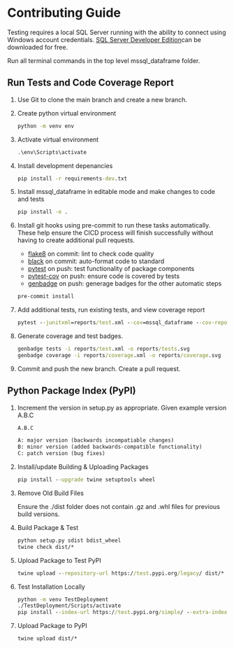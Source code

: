 # Contributing Guide

Testing requires a local SQL Server running with the ability to connect using Windows account credentials.  [SQL Server Developer Edition](https://www.microsoft.com/en-us/sql-server/sql-server-downloads)can be downloaded for free.

Run all terminal commands in the top level mssql_dataframe folder.

## Run Tests and Code Coverage Report

1. Use Git to clone the main branch and create a new branch.

2. Create python virtual environment

    ``` cmd
    python -m venv env
    ```

3. Activate virtual environment

    ``` cmd
    .\env\Scripts\activate
    ```

4. Install development depenancies

    ``` cmd
    pip install -r requirements-dev.txt
    ```

5. Install mssql_dataframe in editable mode and make changes to code and tests

    ``` cmd
    pip install -e .
    ```

6. Install git hooks using pre-commit to run these tasks automatically. These help ensure the CICD process will finish successfully without having to create additional pull requests.

    - [flake8](https://github.com/psf/black) on commit: lint to check code quality
    - [black](https://github.com/PyCQA/flake8) on commit: auto-format code to standard
    - [pytest](https://github.com/pytest-dev/pytest) on push: test functionality of package components
    - [pytest-cov](https://github.com/pytest-dev/pytest-cov) on push: ensure code is covered by tests
    - [genbadge](https://github.com/smarie/python-genbadge) on push: generage badges for the other automatic steps

    ```cmd
    pre-commit install
    ```

7. Add additional tests, run existing tests, and view coverage report

    ``` cmd
    pytest --junitxml=reports/test.xml --cov=mssql_dataframe --cov-report=html:reports/coverage --cov-report=xml:reports/coverage.xml
    ```

8. Generate coverage and test badges.

    ```cmd
    genbadge tests -i reports/test.xml -o reports/tests.svg
    genbadge coverage -i reports/coverage.xml -o reports/coverage.svg
    ```

9. Commit and push the new branch. Create a pull request.

## Python Package Index (PyPI)

1. Increment the version in setup.py as appropriate. Given example version A.B.C

    ```txt
    A.B.C

    A: major version (backwards incompatiable changes)
    B: minor version (added backwards-compatible functionality)
    C: patch version (bug fixes)
    ```

2. Install/update Building & Uploading Packages

    ``` cmd
    pip install --upgrade twine setuptools wheel
    ```

3. Remove Old Build Files

    Ensure the ./dist folder does not contain .gz and .whl files for previous build versions.

4. Build Package & Test

    ``` cmd
    python setup.py sdist bdist_wheel
    twine check dist/*
    ```

5. Upload Package to Test PyPI

    ``` cmd
    twine upload --repository-url https://test.pypi.org/legacy/ dist/*
    ```

6. Test Installation Locally

    ```cmd
    python -m venv TestDeployment
    ./TestDeployment/Scripts/activate
    pip install --index-url https://test.pypi.org/simple/ --extra-index-url https://pypi.org/simple/ mssql_dataframe
    ```

7. Upload Package to PyPI

    ``` cmd
    twine upload dist/*
    ```

